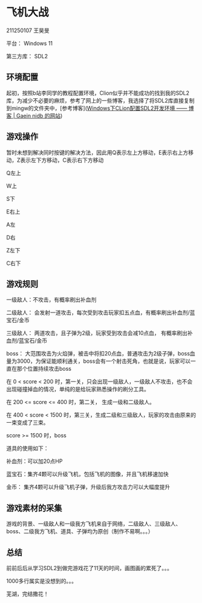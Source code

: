 # 飞机大战

211250107 王昊旻

平台： Windows 11

第三方库： SDL2

## 环境配置

起初，按照b站李同学的教程配置环境，Clion似乎并不能成功的找到我的SDL2库，为减少不必要的麻烦，参考了网上的一些博客，我选择了将SDL2库直接复制到mingw的文件夹中，[参考博客]([Windows下CLion配置SDL2开发环境 —— 博客 | Gaein nidb 的网站](https://blog.gaein.cn/passages/Config-SDL2-On-CLion-Win/))

## 游戏操作

暂时未想到解决同时按键的解决方法，因此用Q表示左上方移动，E表示右上方移动，Z表示左下方移动，C表示右下方移动

Q左上

W上

S下

E右上

A左

D右

Z左下

C右下

## 游戏规则

一级敌人：不攻击，有概率刷出补血剂

二级敌人： 会发射一道攻击，每次受到攻击玩家扣五点血，有概率刷出补血剂/蓝宝石/金币

三级敌人： 两道攻击，且子弹为2级，玩家受到攻击会减10点血， 有概率刷出补血剂/蓝宝石/金币

boss： 大范围攻击为火焰弹，被击中将扣20点血，普通攻击为2级子弹，boss血量为3000，为保证能顺利通关，boss会有一个射击死角，也就是说，玩家可以一直在那个位置持续攻击boss

在 0 < score < 200 时，第一关，只会出现一级敌人，一级敌人不攻击，也不会出现碰撞掉血的情况，单纯的是给玩家熟悉操作的刷分工具。

在 200 <= score <= 400 时，第二关， 生成一级和二级敌人。

在 400 < score < 1500 时，第三关，生成二级和三级敌人，玩家的攻击由原来的一束变成了三束。

score >= 1500 时，boss

道具的使用如下：

补血剂：可以加20点HP

蓝宝石：集齐4颗可以升级飞机，包括飞机的图像，并且飞机移速加快

金币： 集齐4颗可以升级飞机子弹，升级后我方攻击力可以大幅度提升

## 游戏素材的采集

游戏的背景、一级敌人和一级我方飞机来自于网络，二级敌人、三级敌人、boss、二级我方飞机、道具、子弹均为原创（制作不易啊。。。）

## 总结

前前后后从学习SDL2到做完游戏花了11天的时间，画图画的累死了。。。

1000多行属实是没想到的。。。

芜湖，完结撒花！
